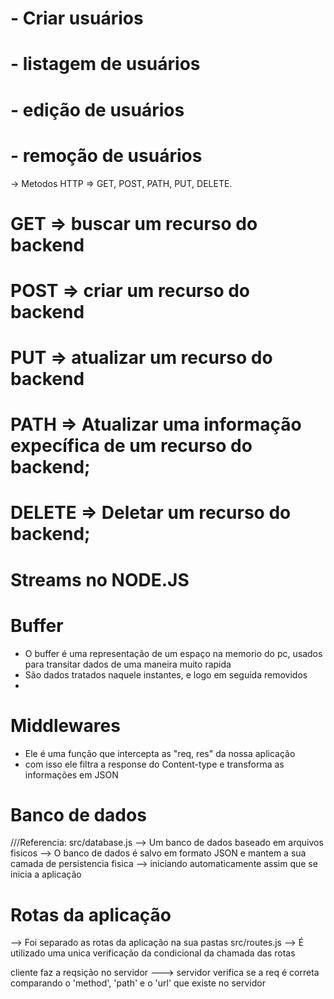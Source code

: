 # - Criar usuários
# - listagem de usuários
# - edição de usuários
# - remoção de usuários

-> Metodos HTTP => GET, POST, PATH, PUT, DELETE.

# GET => buscar um recurso do backend
# POST => criar um recurso do backend
# PUT => atualizar um recurso do backend
# PATH => Atualizar uma informação expecífica de um recurso do backend;
# DELETE => Deletar um recurso do backend;


# Streams no NODE.JS 

# Buffer

- O buffer é uma representação de um espaço na memorio do pc, usados para transitar dados de uma maneira muito rapida
- São dados tratados naquele instantes, e logo em seguida removidos
-

# Middlewares 

- Ele é uma função que intercepta as "req, res" da nossa aplicação
- com isso ele filtra a response do Content-type e transforma as informações em JSON

# Banco de dados

///Referencia: src/database.js
--> Um banco de dados baseado em arquivos fisicos
--> O banco de dados é salvo em formato JSON e mantem a sua camada de persistencia fisica
-->  iniciando automaticamente assim que se inicia a aplicação

# Rotas da aplicação

--> Foi separado as rotas da aplicação na sua pastas src/routes.js
--> É utilizado uma unica verificação da condicional da chamada das rotas

cliente faz a reqsição no servidor ---> servidor verifica se a req é correta comparando o 'method', 'path' e o 'url' que existe no servidor








